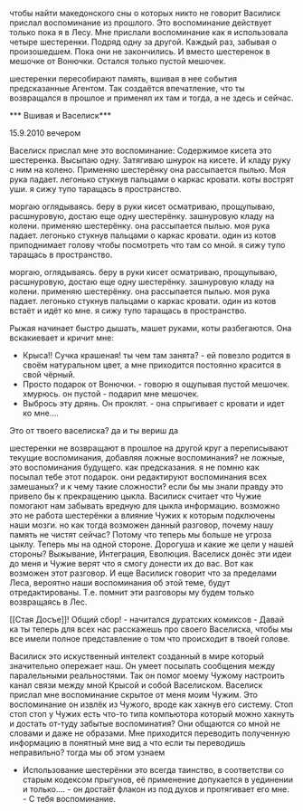 чтобы найти македонского
сны о которых никто не говорит
Василиск прислал воспоминание из прошлого. Это воспоминание действует только пока я в Лесу. Мне прислали воспоминание как я использовала четыре шестеренки. Подряд одну за другой. Каждый раз, забывая о произошедшем. Пока они не закончились. И вместо шестеренок в мешочке от Вонючки. Остался только пустой мешочек.

шестеренки пересобирают память, вшивая в нее события предсказанные Агентом. Так создаётся впечатление, что ты возвращался в прошлое и применял их там и тогда, а не здесь и сейчас.

*** Вшивая и Васелиск***

15.9.2010 вечером

Васелиск прислал мне это воспоминание:
Содержимое кисета это шестеренка. Высыпаю одну. Затягиваю шнурок на кисете. И кладу руку с ним на колено. Применяю шестерёнку она рассыпается пылью. Моя рука падает. легонько стукнув пальцами о каркас кровати. коты вострят уши. я сижу тупо таращась в пространство.

моргаю оглядываясь. беру в руки кисет осматриваю, прощупываю, расшнуровую, достаю еще одну шестерёнку. зашнуровую кладу на колени. применяю шестерёнку. она рассыпается пылью. моя рука падает. легонько стукнув пальцами о каркас кровати. один из котов приподнимает голову чтобы посмотреть что там со мной. я сижу тупо таращась в пространство.

моргаю, оглядываясь. беру в руки кисет осматриваю, прощупываю, расшнуровую, достаю еще одну шестерёнку. зашнуровую кладу на колени. применяю шестерёнку. она рассыпается пылью. моя рука падает. легонько стукнув пальцами о каркас кровати. один из котов встаёт и идёт ко мне. я сижу тупо таращась в пространство.

Рыжая начинает быстро дышать, машет руками, коты разбегаются. Она вскакиевает и  кричит мне:

- Крыса!! Сучка крашеная! ты чем там занята? - ей повезло родится в своём натуральном цвет, а мне приходится постоянно красится в свой чёрный.
- Просто подарок от Вонючки. - говорю я ощупывая пустой мешочек. хмурюсь. он пустой - подарил мне мешочек.
- Выбрось эту дрянь. Он проклят. - она спрыгивает с кровати и идет ко мне....

Это от твоего васелиска?
да
и ты вериш
да

шестеренки не возвращают в прошлое на другой круг а переписывают текущие воспоминания, добавляя ложные воспоминания?
не ложные, это воспоминания будущего. как предсказания.
я не помню как посылал тебе этот подарок. они редактируют воспоминания всех замешаных? и к чему такие сложности?
если бы мы знали правду это привело бы к прекращению цыкла. Василиск считает что Чужие помогают нам забывать вредную для цыкла информацию. возможно это не работа шестерёнки а влияние Чужих к которым подключены наши мозги.
но как тогда возможен данный разговор, почему нашу память не чистят сейчас?
Потому что теперь мы больше не угроза цыклу. Теперь мы на одной стороне.
Дорогуша и какие же цели у нашей стороны?
Выжывание, Интеграция, Еволюция. Васелиск донёс эти идеи до меня и Чужие верят что я смогу донести их до вас. Вот как возможен этот разговор. И еще Василиск говорит что за пределами Леса, вероятно наши воспоминания об этой теме, будут отредактированы. Т.е. помнит эти разговоры му будем только возвращаясь в Лес.

[[Стая Досъе]]! Общий сбор! - начитался дуратских комиксов - Давай ка ты теперь для всех нас расскажешь про своего Васелиска, чтобы мы все имели полное представление о том что происходит в твоей голове.

Василиск это искуственный интелект созданный в мире который значительно опережает наш. Он умеет посылать сообщения между паралельными реальностями. Так он помог моему Чужому настроить канал связи между мной Крысой и собой Васелиском.  Васелиск прислал мне воспоминание скрытое от меня моим Чужим. Это воспоминание он извлёк из Чужого, вроде как хакнув его систему.
Стоп стоп стоп у Чужих есть что-то типа компьютора который можно хакнуть и достать от-туду забытые воспоминатия?
Они общаются со мной не словами и даже не образами. Мне приходится переводить полученную информацию в понятный мне вид
а что если ты переводишь неправильно?
тогда мы об этом узнаем


- Использование шестерёнки это всегда таинство, в соответстви со старым кодексом прыгунов, её применение допукается в уединении и только.... - он достаёт флакон из под духов и протягивает его мне. - С тебя воспоминание.
